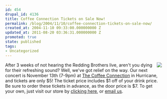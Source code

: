 ```yaml
---
id: 454
drupal_id: 4136
title: Coffee Connection Tickets on Sale Now!
permalink: /blog/2004/11/10/coffee-connection-tickets-on-sale-now/
created_at: 2004-11-10 09:33:00.000000000 Z
updated_at: 2011-08-20 03:36:31.000000000 Z
promoted: true
state: published
tags:
- Uncategorized
---
```

<a href="/store/index.shtml"><img align="right" src="http://www.reddingbrothers.com/images/buy.gif"></a>After 3 weeks of not hearing the Redding Brothers live, aren't you dying for their refreshing sound? Well, we've got relief on the way. Our next concert is November 13th (7-9pm) at <a href="http://www.theglassamulet.com/">The Coffee Connection</a> in Hurricane, and tickets are only $5! The ticket price includes $1 off of your drink price. Be sure to order these tickets in advance, as the door price is $7. To get your own, just visit our store by <a href="/store/index.shtml">clicking here</a>, or <a href="mailto:theband@reddingbrothers.com">email us</a>.
